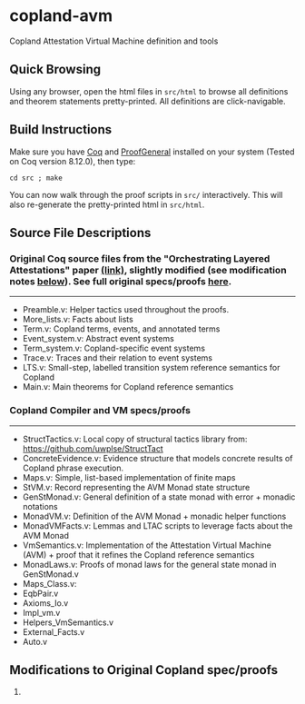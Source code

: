# copland-avm
Copland Attestation Virtual Machine definition and tools

## Quick Browsing

Using any browser, open the html files in `src/html` to browse all definitions and theorem statements pretty-printed.  All definitions are click-navigable.

## Build Instructions

Make sure you have [Coq](https://coq.inria.fr/opam-using.html) and [ProofGeneral](https://proofgeneral.github.io/) installed on your system (Tested on Coq version 8.12.0), then type:

`cd src ; make`

You can now walk through the proof scripts in `src/` interactively.  This will also re-generate the pretty-printed html in `src/html`.

## Source File Descriptions

### Original Coq source files from the "Orchestrating Layered Attestations" paper [(link)](https://ku-sldg.github.io/copland///resources/copland-post-2019.pdf), slightly modified (see modification notes [below](#Modifications-to-Original-Copland-spec/proofs)).  See full original specs/proofs [here](https://ku-sldg.github.io/copland/software.html).
---
* Preamble.v:  Helper tactics used throughout the proofs.
* More_lists.v:  Facts about lists
* Term.v:  Copland terms, events, and annotated terms
* Event_system.v:  Abstract event systems
* Term_system.v:  Copland-specific event systems
* Trace.v:  Traces and their relation to event systems
* LTS.v:  Small-step, labelled transition system reference semantics for Copland
* Main.v:  Main theorems for Copland reference semantics


### Copland Compiler and VM specs/proofs
---
* StructTactics.v:  Local copy of structural tactics library from:  https://github.com/uwplse/StructTact
* ConcreteEvidence.v:  Evidence structure that models concrete results of Copland phrase execution.  
* Maps.v:  Simple, list-based implementation of finite maps
* StVM.v:  Record representing the AVM Monad state structure
* GenStMonad.v:  General definition of a state monad with error + monadic notations
* MonadVM.v:  Definition of the AVM Monad + monadic helper functions
* MonadVMFacts.v:  Lemmas and LTAC scripts to leverage facts about the AVM Monad
* VmSemantics.v:  Implementation of the Attestation Virtual Machine (AVM) + proof that it refines the Copland reference semantics
* MonadLaws.v:  Proofs of monad laws for the general state monad in GenStMonad.v
* Maps_Class.v:  
* EqbPair.v 
* Axioms_Io.v
* Impl_vm.v
* Helpers_VmSemantics.v
* External_Facts.v
* Auto.v

## Modifications to Original Copland spec/proofs
1. 
